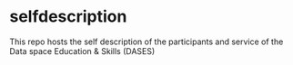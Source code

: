 # selfdescription
This repo hosts the self description of the participants and service of the Data space Education &amp; Skills (DASES)
